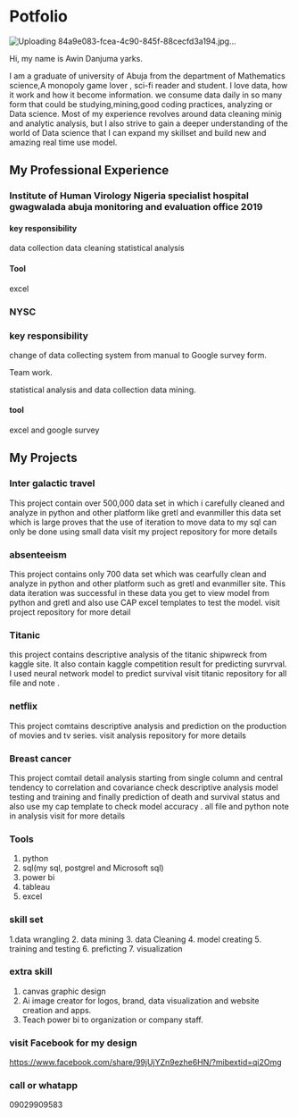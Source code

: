 # Potfolio
![Uploading 84a9e083-fcea-4c90-845f-88cecfd3a194.jpg…]()

Hi, my name is Awin Danjuma yarks.

I am a graduate of university of Abuja from the department of Mathematics science,A monopoly game lover , sci-fi reader and student. I love  data, how it work and how it become information. we consume data daily in so many form that could be studying,mining,good coding practices, analyzing or Data science. Most of my experience revolves around data cleaning minig and analytic analysis, but I also strive to gain a deeper understanding of the world of Data science that I can expand my skillset and build new and amazing real time use model.

## My Professional Experience
### Institute of Human Virology Nigeria specialist hospital gwagwalada abuja monitoring and evaluation office 2019

#### key responsibility
data collection data cleaning statistical analysis

#### Tool
excel

### NYSC
### key responsibility
change of data collecting system from manual to Google survey form.

Team work.

statistical analysis and data collection data mining.

#### tool
excel and google survey

## My Projects

### Inter galactic travel
This project contain over 500,000 data set in which i carefully cleaned and analyze in python and other platform like gretl and evanmiller this data set which is large proves that the use of iteration to move data to my sql can only be done using small data
visit my project  repository for more details 

### absenteeism
This project contains only 700 data set which was cearfully clean and analyze in python and other platform such as gretl and evanmiller site. This data iteration  was successful in these data you get to view model from python and gretl and also use CAP excel templates to test the model.
visit project repository for more detail

### Titanic 
this project contains descriptive analysis of the titanic shipwreck from kaggle site. It also contain kaggle competition result for predicting survrval. I used neural network model to predict survival
visit titanic repository for all file and note .

### netflix 
This project comtains descriptive analysis and prediction on the production of movies and tv series.
visit analysis repository for more details 

### Breast cancer 
This project comtail detail analysis starting from single column and central tendency to correlation and covariance  check descriptive analysis model testing and training and finally prediction of death and survival status and also use my cap template to check model accuracy .
all file and python note in analysis visit for more details 

### Tools
1. python
2. sql(my sql, postgrel and Microsoft sql)
3. power bi
4. tableau
5. excel

### skill set
1.data wrangling
2. data mining 
3. data Cleaning
4. model creating 
5. training and testing
6. preficting
7. visualization

### extra skill
1. canvas graphic design
2. Ai image creator for logos, brand, data visualization and website creation and apps.
3. Teach power bi to organization or company staff.

### visit Facebook for my design

https://www.facebook.com/share/99jUjYZn9ezhe6HN/?mibextid=qi2Omg

### call or whatapp
09029909583


